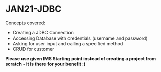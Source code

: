 # JAN21-JDBC

Concepts covered: 
* Creating a JDBC Connection 
* Accessing Database with credentials (username and password)
* Asking for user input and calling a specified method
* CRUD for customer


**Please use given IMS Starting point instead of creating a project from scratch - it is there for your benefit :)** 
